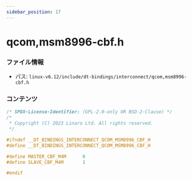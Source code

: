 ```yaml
---
sidebar_position: 17
---
```

# qcom,msm8996-cbf.h

### ファイル情報

- パス: `linux-v6.12/include/dt-bindings/interconnect/qcom,msm8996-cbf.h`

### コンテンツ

```h
/* SPDX-License-Identifier: (GPL-2.0-only OR BSD-2-Clause) */
/*
 * Copyright (C) 2023 Linaro Ltd. All rights reserved.
 */

#ifndef __DT_BINDINGS_INTERCONNECT_QCOM_MSM8996_CBF_H
#define __DT_BINDINGS_INTERCONNECT_QCOM_MSM8996_CBF_H

#define MASTER_CBF_M4M		0
#define SLAVE_CBF_M4M		1

#endif

```
